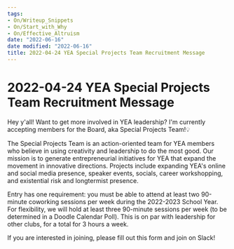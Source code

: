 ```yaml
---
tags:
- On/Writeup_Snippets
- On/Start_with_Why
- On/Effective_Altruism
date: "2022-06-16"
date modified: "2022-06-16"
title: 2022-04-24 YEA Special Projects Team Recruitment Message
---
```


# 2022-04-24 YEA Special Projects Team Recruitment Message
Hey y'all! Want to get more involved in YEA leadership? I'm currently accepting members for the Board, aka Special Projects Team!:bulb:

The Special Projects Team is an action-oriented team for YEA members who believe in using creativity and leadership to do the most good. Our mission is to generate entrepreneurial initiatives for YEA that expand the movement in innovative directions. Projects include expanding YEA's online and social media presence, speaker events, socials, career workshopping, and existential risk and longtermist presence.

Entry has one requirement: you must be able to attend at least two 90-minute coworking sessions per week during the 2022-2023 School Year. For flexibility, we will hold at least three 90-minute sessions per week (to be determined in a Doodle Calendar Poll). This is on par with leadership for other clubs, for a total for 3 hours a week.

If you are interested in joining, please fill out this form and join on Slack!
